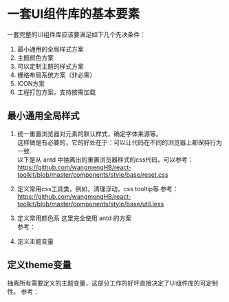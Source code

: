 # 一套UI组件库的基本要素

一套完整的UI组件库应该要满足如下几个先决条件：
1. 最小通用的全局样式方案
2. 主题颜色方案
3. 可以定制主题的样式方案
3. 栅格布局系统方案（非必需）
4. ICON方案
5. 工程打包方案，支持按需加载

## 最小通用全局样式
1. 统一重置浏览器对元素的默认样式，确定字体来源等。  
这样做是有必要的，它的好处在于：可以让代码在不同的浏览器上都保持行为一致.  
以下是从 antd 中抽离出的重置浏览器样式的css代码，可以参考：https://github.com/wangmengHB/react-toolkit/blob/master/components/style/base/reset.css

2. 定义常用css工具类，例如，清理浮动，css tooltip等
参考：  
https://github.com/wangmengHB/react-toolkit/blob/master/components/style/base/util.less

3. 定义常用颜色系
这里完全使用 antd 的方案  
参考： 

4. 定义主题变量  




## 定义theme变量
抽离所有需要定义的主题变量，这部分工作的好坏直接决定了UI组件库的可定制性。
参考：




